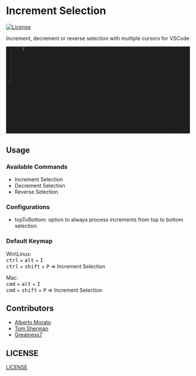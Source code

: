 # Increment Selection

[![License](https://img.shields.io/badge/license-MIT-blue.svg?style=flat-square)](https://github.com/albymor/Increment-Selection/blob/master/LICENSE)

Increment, decrement or reverse selection with multiple cursors for VSCode  

![screenshot](https://github.com/albymor/Increment-Selection/raw/master/images/demo.gif)

## Usage

### Available Commands
* Increment Selection
* Decrement Selection
* Reverse Selection

### Configurations 
* topToBottom: option to always process increments from top to bottom selection.

### Default Keymap

Win\Linux:  
<kbd>ctrl</kbd> + <kbd>alt</kbd> + <kbd>I</kbd>  
<kbd>ctrl</kbd> + <kbd>shift</kbd> + <kbd>P</kbd> => Increment Selection  


Mac:  
<kbd>cmd</kbd> + <kbd>alt</kbd> + <kbd>I</kbd>  
<kbd>cmd</kbd> + <kbd>shift</kbd> + <kbd>P</kbd> => Increment Selection  

## Contributors
* [Alberto Morato](https://albymor.github.io/)
* [Tom Sherman](https://tom-sherman.github.io/)
* [Greatness7](https://github.com/Greatness7)


## LICENSE
[LICENSE](https://github.com/albymor/Increment-Selection/blob/master/./LICENSE)
